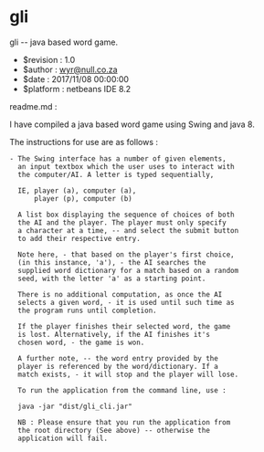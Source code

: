 # gli
gli -- java based word game.

 - $revision : 1.0
 - $author   : wyr@null.co.za
 - $date     : 2017/11/08 00:00:00
 - $platform : netbeans IDE 8.2

readme.md : 

I have compiled a java based word game using Swing and java 8.

The instructions for use are as follows :

    - The Swing interface has a number of given elements,
      an input textbox which the user uses to interact with
      the computer/AI. A letter is typed sequentially,

      IE, player (a), computer (a), 
          player (p), computer (b)

      A list box displaying the sequence of choices of both
      the AI and the player. The player must only specify
      a character at a time, -- and select the submit button
      to add their respective entry.

      Note here, - that based on the player's first choice,
      (in this instance, 'a'), - the AI searches the
      supplied word dictionary for a match based on a random
      seed, with the letter 'a' as a starting point. 

      There is no additional computation, as once the AI
      selects a given word, - it is used until such time as
      the program runs until completion.

      If the player finishes their selected word, the game
      is lost. Alternatively, if the AI finishes it's
      chosen word, - the game is won.

      A further note, -- the word entry provided by the
      player is referenced by the word/dictionary. If a
      match exists, - it will stop and the player will lose.

      To run the application from the command line, use :

      java -jar "dist/gli_cli.jar"
      
      NB : Please ensure that you run the application from
      the root directory (See above) -- otherwise the
      application will fail. 
      
